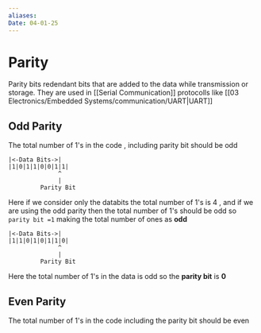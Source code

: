 ```yaml
---
aliases: 
Date: 04-01-25
---
```


# Parity
Parity bits redendant  bits that are added to the data while transmission or storage.
They are used in [[Serial Communication]] protocolls like [[03 Electronics/Embedded Systems/communication/UART|UART]] 
## **Odd Parity**
The total number of 1's in the code , including parity bit should be odd  

```
|<-Data Bits->|
|1|0|1|1|0|0|1|1|
              ^
              |
         Parity Bit
```
Here if we consider only the databits the total number of 1's is 4 , and if we are using the odd parity then the total number of 1's should be odd so `parity bit =1` making the total number of ones as **odd** 


```
|<-Data Bits->|
|1|1|0|1|0|1|1|0|
              ^
              |
         Parity Bit
```
Here the total number of 1's in the data is odd so the **parity bit** is **0**

## **Even Parity**
The total number of 1's in the code including the parity bit should be even 
